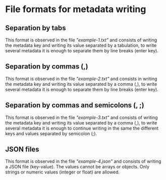 # File formats for metadata writing
## Separation by tabs
This format is observed in the file *"example-1.txt"* and consists of writing the metadata key and writing its value separated by a tabulation, to write several metadata it is enough to separate them by line breaks (enter key).
## Separation by commas (,)
This format is observed in the file *"example-2.txt"* and consists in writing the metadata key and writing its value separated by a comma (,), to write several metadata it is enough to separate them by line breaks (enter key).
## Separation by commas and semicolons (, ;)
This format is observed in the file *"example-3.txt"* and consists of writing the metadata key and writing its value separated by a comma (,), to write several metadata it is enough to continue writing in the same the different keys and values separated by semicolon (;).
## JSON files
This format is observed in the file *"example-4.json"* and consists of writing a JSON file (key-value). The values cannot be arrays or objects. Only strings or numeric values (integer or float) are allowed.